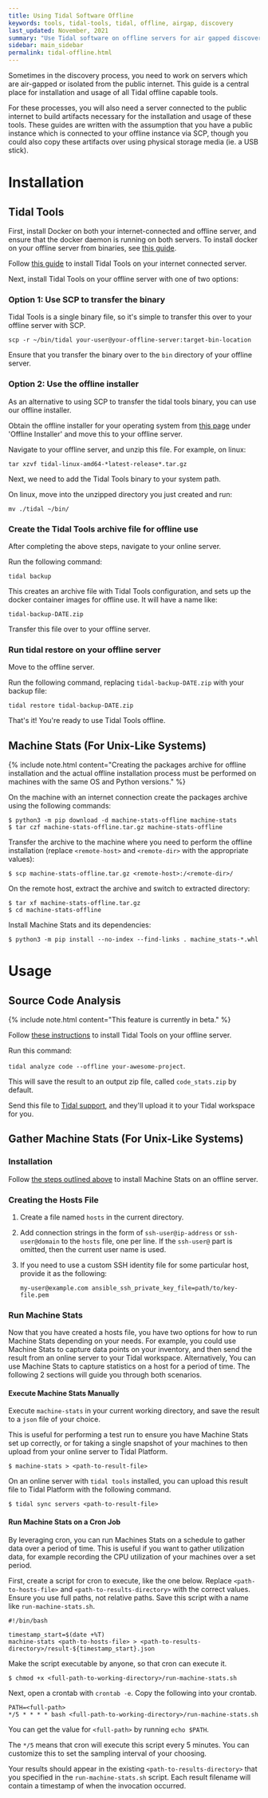```yaml
---
title: Using Tidal Software Offline
keywords: tools, tidal-tools, tidal, offline, airgap, discovery
last_updated: November, 2021
summary: "Use Tidal software on offline servers for air gapped discovery"
sidebar: main_sidebar
permalink: tidal-offline.html
---
```


Sometimes in the discovery process, you need to work on servers which are air-gapped or isolated from the public internet. This guide is a central place for installation and usage of all Tidal offline capable tools.

For these processes, you will also need a server connected to the public internet to build artifacts necessary for the installation and usage of these tools. These guides are written with the assumption that you have a public instance which is connected to your offline instance via SCP, though you could also copy these artifacts over using physical storage media (ie. a USB stick).

# Installation

## Tidal Tools

First, install Docker on both your internet-connected and offline server, and ensure that the docker daemon is running on both servers. To install docker on your offline server from binaries, see [this guide](https://docs.docker.com/engine/install/binaries/).

Follow [this guide](https://guides.tidal.cloud/tidal-tools.html) to install Tidal Tools on your internet connected server.

Next, install Tidal Tools on your offline server with one of two options:

### Option 1: Use SCP to transfer the binary
Tidal Tools is a single binary file, so it's simple to transfer this over to your offline server with SCP.

`scp -r ~/bin/tidal your-user@your-offline-server:target-bin-location`

Ensure that you transfer the binary over to the `bin` directory of your offline server.

### Option 2: Use the offline installer 
As an alternative to using SCP to transfer the tidal tools binary, you can use our offline installer.

Obtain the offline installer for your operating system from [this page](https://get.tidal.sh/) under 'Offline Installer' and move this to your offline server.

Navigate to your offline server, and unzip this file. For example, on linux:

`tar xzvf tidal-linux-amd64-*latest-release*.tar.gz`

Next, we need to add the Tidal Tools binary to your system path.

On linux, move into the unzipped directory you just created and run:

`mv ./tidal ~/bin/`

### Create the Tidal Tools archive file for offline use
After completing the above steps, navigate to your online server.

Run the following command:

`tidal backup`

This creates an archive file with Tidal Tools configuration, and sets up the docker container images for offline use. It will have a name like:

`tidal-backup-DATE.zip`

Transfer this file over to your offline server.

### Run tidal restore on your offline server
Move to the offline server. 

Run the following command, replacing `tidal-backup-DATE.zip` with your backup file:

`tidal restore tidal-backup-DATE.zip`

That's it! You're ready to use Tidal Tools offline.

## Machine Stats (For Unix-Like Systems)

{% include note.html content="Creating the packages archive for offline installation and the actual
offline installation process must be performed on machines with the same OS and
Python versions." %}

On the machine with an internet connection create the packages archive using the following commands:

```console
$ python3 -m pip download -d machine-stats-offline machine-stats
$ tar czf machine-stats-offline.tar.gz machine-stats-offline
```

Transfer the archive to the machine where you need to perform the offline
installation (replace `<remote-host>` and `<remote-dir>` with the
appropriate values):

```console
$ scp machine-stats-offline.tar.gz <remote-host>:/<remote-dir>/
```

On the remote host, extract the archive and switch to extracted directory:

```
$ tar xf machine-stats-offline.tar.gz
$ cd machine-stats-offline
```

Install Machine Stats and its dependencies:

```
$ python3 -m pip install --no-index --find-links . machine_stats-*.whl
```

# Usage

## Source Code Analysis

{% include note.html content="This feature is currently in beta." %}

Follow [these instructions](#tidal-tools) to install Tidal Tools on your offline server. 

Run this command:

`tidal analyze code --offline your-awesome-project`.

This will save the result to an output zip file, called `code_stats.zip` by default.

Send this file to [Tidal support](mailto:support@tidalcloud.com), and they'll upload it to your Tidal workspace for you.

## Gather Machine Stats (For Unix-Like Systems)

### Installation

Follow [the steps outlined above](#machine-stats-for-unix-like-systems) to install Machine Stats on an offline server.

### Creating the Hosts File

1. Create a file named `hosts` in the current directory.

2. Add connection strings in the form of `ssh-user@ip-address` or
   `ssh-user@domain` to the `hosts` file, one per line. If the `ssh-user@` part
   is omitted, then the current user name is used.

3. If you need to use a custom SSH identity file for some particular host,
   provide it as the following:

    ```
    my-user@example.com ansible_ssh_private_key_file=path/to/key-file.pem
    ```

### Run Machine Stats

Now that you have created a hosts file, you have two options for how to run Machine Stats depending on your needs. For example, you could use Machine Stats to capture data points on your inventory, and then send the result from an online server to your Tidal workspace. Alternatively, You can use Machine Stats to capture statistics on a host for a period of time. The following 2 sections will guide you through both scenarios.

#### Execute Machine Stats Manually

Execute `machine-stats` in your current working directory, and save the result to a `json` file of your choice.

This is useful for performing a test run to ensure you have Machine Stats set up correctly, or for taking a single snapshot of your machines to then upload from your online server to Tidal Platform.

    $ machine-stats > <path-to-result-file>

On an online server with `tidal tools` installed, you can upload this result file to Tidal Platform with the following command.

    $ tidal sync servers <path-to-result-file>

#### Run Machine Stats on a Cron Job

By leveraging cron, you can run Machines Stats on a schedule to gather data over a period of time. This is useful if you want to gather utilization data, for example recording the CPU utilization of your machines over a set period.

First, create a script for cron to execute, like the one below. Replace `<path-to-hosts-file>` and `<path-to-results-directory>` with the correct values. Ensure you use full paths, not relative paths. Save this script with a name like `run-machine-stats.sh`.

    #!/bin/bash

    timestamp_start=$(date +%T)
    machine-stats <path-to-hosts-file> > <path-to-results-directory>/result-${timestamp_start}.json

Make the script executable by anyone, so that cron can execute it.

    $ chmod +x <full-path-to-working-directory>/run-machine-stats.sh

Next, open a crontab with `crontab -e`. Copy the following into your crontab.

    PATH=<full-path>
    */5 * * * * bash <full-path-to-working-directory>/run-machine-stats.sh

You can get the value for `<full-path>` by running `echo $PATH`.

The `*/5` means that cron will execute this script every 5 minutes. You can customize this to set the sampling interval of your choosing. 

Your results should appear in the existing `<path-to-results-directory>` that you specified in the `run-machine-stats.sh` script. Each result filename will contain a timestamp of when the invocation occurred.

